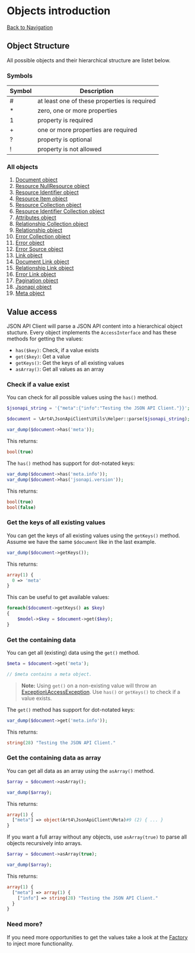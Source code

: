 # Objects introduction
[Back to Navigation](README.md)

## Object Structure

All possible objects and their hierarchical structure are listet below.

### Symbols

| Symbol | Description |
| ------ | ----------- |
| #      | at least one of these properties is required |
| *      | zero, one or more properties |
| 1      | property is required |
| +      | one or more properties are required |
| ?      | property is optional |
| !      | property is not allowed |

### All objects

1. [Document object](objects-document.md)
1. [Resource NullResource object](objects-resource-nullresource.md)
1. [Resource Identifier object](objects-resource-identifier.md)
1. [Resource Item object](objects-resource-item.md)
1. [Resource Collection object](objects-resource-collection.md)
1. [Resource Identifier Collection object](objects-resource-identifier-collection.md)
1. [Attributes object](objects-attributes.md)
1. [Relationship Collection object](objects-relationship-collection.md)
1. [Relationship object](objects-relationship.md)
1. [Error Collection object](objects-error-collection.md)
1. [Error object](objects-error.md)
1. [Error Source object](objects-error-source.md)
1. [Link object](objects-link.md)
1. [Document Link object](objects-document-link.md)
1. [Relationship Link object](objects-relationship-link.md)
1. [Error Link object](objects-error-link.md)
1. [Pagination object](objects-pagination.md)
1. [Jsonapi object](objects-jsonapi.md)
1. [Meta object](objects-meta.md)

## Value access

JSON API Client will parse a JSON API content into a hierarchical object stucture. Every object implements the `AccessInterface` and has these methods for getting the values:

- `has($key)`: Check, if a value exists
- `get($key)`: Get a value
- `getKeys()`: Get the keys of all existing values
- `asArray()`: Get all values as an array

### Check if a value exist

You can check for all possible values using the `has()` method.

```php
$jsonapi_string = '{"meta":{"info":"Testing the JSON API Client."}}';

$document = \Art4\JsonApiClient\Utils\Helper::parse($jsonapi_string);

var_dump($document->has('meta'));
```

This returns:

```php
bool(true)
```

The `has()` method has support for dot-notated keys:

```php
var_dump($document->has('meta.info'));
var_dump($document->has('jsonapi.version'));
```

This returns:

```php
bool(true)
bool(false)
```

### Get the keys of all existing values

You can get the keys of all existing values using the `getKeys()` method. Assume we have the same `$document` like in the last example.

```php
var_dump($document->getKeys());
```

This returns:

```php
array(1) {
  0 => 'meta'
}
```

This can be useful to get available values:

```php
foreach($document->getKeys() as $key)
{
	$model->$key = $document->get($key);
}
```

### Get the containing data

You can get all (existing) data using the `get()` method.

```php
$meta = $document->get('meta');

// $meta contains a meta object.
```

> **Note:** Using `get()` on a non-existing value will throw an [Exception\AccessException](exception-introduction.md#exceptionaccessexception). Use `has()` or `getKeys()` to check if a value exists.

The `get()` method has support for dot-notated keys:

```php
var_dump($document->get('meta.info'));
```

This returns:

```php
string(28) "Testing the JSON API Client."
```

### Get the containing data as array

You can get all data as an array using the `asArray()` method.

```php
$array = $document->asArray();

var_dump($array);
```

This returns:

```php
array(1) {
  ["meta"] => object(Art4\JsonApiClient\Meta)#9 (2) { ... }
}
```

If you want a full array without any objects, use `asArray(true)` to parse all objects recursively into arrays.

```php
$array = $document->asArray(true);

var_dump($array);
```

This returns:

```php
array(1) {
  ["meta"] => array(1) {
    ["info"] => string(28) "Testing the JSON API Client."
  }
}
```

### Need more?

If you need more opportunities to get the values take a look at the [Factory](utils-factory.md) to inject more functionality.
